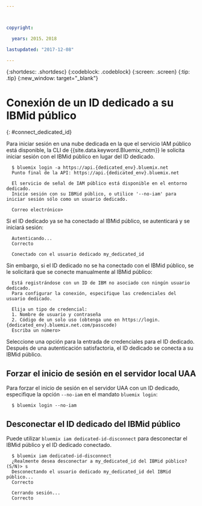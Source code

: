 ```yaml
---



copyright:

  years: 2015，2018

lastupdated: "2017-12-08"

---
```


{:shortdesc: .shortdesc}
{:codeblock: .codeblock}
{:screen: .screen}
{:tip: .tip}
{:new_window: target="_blank"}

# Conexión de un ID dedicado a su IBMid público
{: #connect_dedicated_id}

Para iniciar sesión en una nube dedicada en la que el servicio IAM público está disponible, la CLI de {{site.data.keyword.Bluemix_notm}} le solicita iniciar sesión con el IBMid público en lugar del ID dedicado.


```
  $ bluemix login -a https://api.{dedicated_env}.bluemix.net
  Punto final de la API: https://api.{dedicated_env}.bluemix.net

  El servicio de señal de IAM público está disponible en el entorno dedicado.
  Inicie sesión con su IBMid público, o utilice '--no-iam' para iniciar sesión sólo como un usuario dedicado.

  Correo electrónico>
```

Si el ID dedicado ya se ha conectado al IBMid público, se autenticará y se iniciará sesión:

```
  Autenticando...
  Correcto

  Conectado con el usuario dedicado my_dedicated_id
```

Sin embargo, si el ID dedicado no se ha conectado con el IBMid público, se le solicitará que se conecte manualmente al IBMid público:

```
  Está registrándose con un ID de IBM no asociado con ningún usuario dedicado.
  Para configurar la conexión, especifique las credenciales del usuario dedicado.

  Elija un tipo de credencial:
  1. Nombre de usuario y contraseña
  2. Código de un solo uso (obtenga uno en https://login.{dedicated_env}.bluemix.net.com/passcode)
  Escriba un número>
```

Seleccione una opción para la entrada de credenciales para el ID dedicado. Después de una autenticación satisfactoria, el ID dedicado se conecta a su IBMid público.

## Forzar el inicio de sesión en el servidor local UAA

Para forzar el inicio de sesión en el servidor UAA con un ID dedicado, especifique la opción `--no-iam` en el mandato `bluemix login`:

```
  $ bluemix login --no-iam
```

## Desconectar el ID dedicado del IBMid público 

Puede utilizar `bluemix iam dedicated-id-disconnect` para desconectar el IBMid público y el ID dedicado conectado.

```
  $ bluemix iam dedicated-id-disconnect
  ¿Realmente desea desconectar a my_dedicated_id del IBMid público? (S/N)> s
  Desconectando el usuario dedicado my_dedicated_id del IBMid público...
  Correcto

  Cerrando sesión...
  Correcto
```

